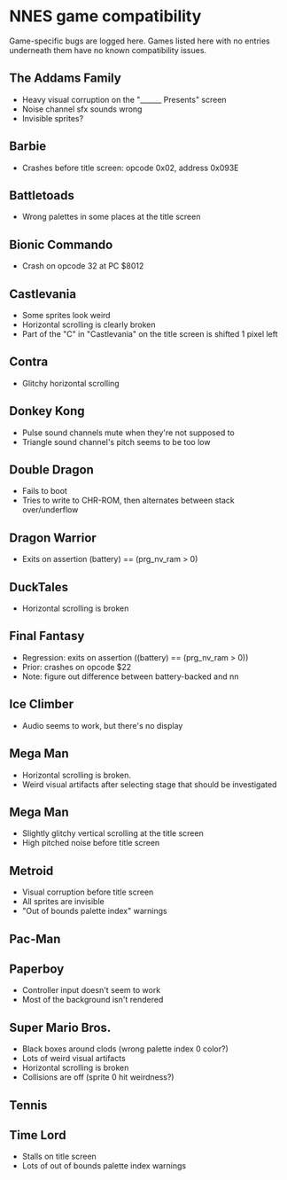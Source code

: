 # NNES game compatibility
Game-specific bugs are logged here.
Games listed here with no entries underneath them have no known compatibility issues.

## The Addams Family
* Heavy visual corruption on the "______ Presents" screen
* Noise channel sfx sounds wrong
* Invisible sprites?

## Barbie
* Crashes before title screen: opcode 0x02, address 0x093E

## Battletoads
* Wrong palettes in some places at the title screen

## Bionic Commando
* Crash on opcode 32 at PC $8012

## Castlevania
* Some sprites look weird
* Horizontal scrolling is clearly broken
* Part of the "C" in "Castlevania" on the title screen is shifted 1 pixel left

## Contra
* Glitchy horizontal scrolling

## Donkey Kong
* Pulse sound channels mute when they're not supposed to
* Triangle sound channel's pitch seems to be too low

## Double Dragon
* Fails to boot
* Tries to write to CHR-ROM, then alternates between stack over/underflow

## Dragon Warrior
* Exits on assertion (battery) == (prg_nv_ram > 0)

## DuckTales
* Horizontal scrolling is broken

## Final Fantasy
* Regression: exits on assertion ((battery) == (prg_nv_ram > 0))
* Prior: crashes on opcode $22
* Note: figure out difference between battery-backed and nn

## Ice Climber
* Audio seems to work, but there's no display

## Mega Man
* Horizontal scrolling is broken.
* Weird visual artifacts after selecting stage that should be investigated

## Mega Man
* Slightly glitchy vertical scrolling at the title screen
* High pitched noise before title screen

## Metroid
* Visual corruption before title screen
* All sprites are invisible
* "Out of bounds palette index" warnings 

## Pac-Man

## Paperboy
* Controller input doesn't seem to work
* Most of the background isn't rendered

## Super Mario Bros.
* Black boxes around clods (wrong palette index 0 color?)
* Lots of weird visual artifacts
* Horizontal scrolling is broken
* Collisions are off (sprite 0 hit weirdness?)

## Tennis

## Time Lord
* Stalls on title screen
* Lots of out of bounds palette index warnings